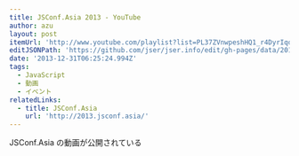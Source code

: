 ```yaml
---
title: JSConf.Asia 2013 - YouTube
author: azu
layout: post
itemUrl: 'http://www.youtube.com/playlist?list=PL37ZVnwpeshHQ1_r4DyrIqonICtMg3ol_'
editJSONPath: 'https://github.com/jser/jser.info/edit/gh-pages/data/2013/12/index.json'
date: '2013-12-31T06:25:24.994Z'
tags:
  - JavaScript
  - 動画
  - イベント
relatedLinks:
  - title: JSConf.Asia
    url: 'http://2013.jsconf.asia/'
---
```

JSConf.Asia の動画が公開されている
